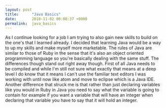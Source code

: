 ```yaml
---
layout: post
title:      "Java Basics"
date:       2018-11-02 00:08:37 +0000
permalink:  java_basics
---
```



As I continue looking for a job I am trying to also gain new skills to build on the one's that I learned already. I decided that learning Java would be a way to up my skills and make myself more marketable. The rules of Java are similar to those of Ruby in the sense that it's also an object oriented programming language so you're basically dealing with the same stuff. The differences though stand out right away though. First of all Java needs to be compiled and while I'm still not sure what exactly that means at a deep level I do know that it means I can't use the familiar text editors I was working with until now like atom and move to eclipse which is a Java IDE. Another difference that struck me is that rather than just declaring variables like you would in Ruby in Java you need to say what the variable is going to contain for example if you want a variable that will have an integer when declaring that variable you have to say that it will hold an integer.
